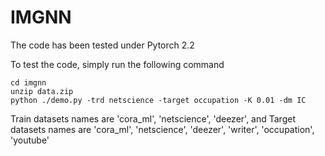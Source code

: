 # IMGNN

The code has been tested under Pytorch 2.2

To test the code, simply run the following command  
```
cd imgnn
unzip data.zip
python ./demo.py -trd netscience -target occupation -K 0.01 -dm IC
```
Train datasets names are 'cora_ml', 'netscience', 'deezer',
and Target datasets names are 'cora_ml', 'netscience', 'deezer', 'writer', 'occupation', 'youtube'

